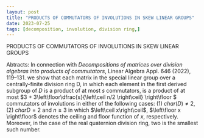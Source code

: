 ```yaml
---
layout: post
title: "PRODUCTS OF COMMUTATORS OF INVOLUTIONS IN SKEW LINEAR GROUPS"
date: 2023-07-25
tags: [decomposition, involution, division ring,]
---
```


PRODUCTS OF COMMUTATORS OF INVOLUTIONS IN SKEW LINEAR GROUPS

Abtracts: In connection with _Decompositions of matrices over division algebras into products of commutators_, Linear Algebra Appl. 646 (2022), 119–131. we show that each matrix in the special linear group over a centrally-finite division ring D, in which each element in the first derived subgroup of $D$ is a product of at most $s$ commutators, is a product of at most $3 + 3\left\floor\dfrac{s}{\left\ceil n/2 \right\ceil} \right\floor $ commutators of involutions in either of the following cases:
(1) $char(D) \neq 2$,
(2) $charD = 2$ and $n \geq  3$
in which $\left\ceil x\right\ceil$, $\left\floor x \right\floor$ denotes the ceiling and floor function of $x$, respectively. Moreover, in the case of the real quaternion division ring, two is the smallest such number.


